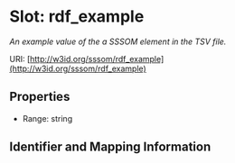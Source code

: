 # Slot: rdf_example
_An example value of the a SSSOM element in the TSV file._


URI: [http://w3id.org/sssom/rdf_example](http://w3id.org/sssom/rdf_example)



<!-- no inheritance hierarchy -->


## Properties

 * Range: string



## Identifier and Mapping Information






